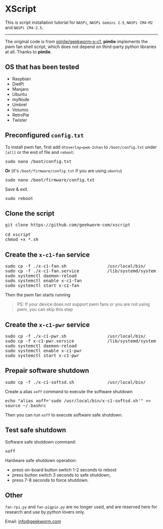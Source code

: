 # XScript
This is script installation tutorial for `NASPi`, `NASPi Gemini 2.5`, `NASPi CM4-M2` and `NASPi CM4-2.5`.
***
The original code is from [pimlie/geekworm-x-c1](https://github.com/pimlie/geekworm-x-c1), **pimlie** implements the pwm fan shell script, which does not depend on third-party python libraries at all. Thanks to **pimlie**.

## OS that has been tested
* Raspbian
* DietPi
* Manjaro
* Ubuntu
* myNode
* Umbrel
* Volumio
* RetroPie
* Twister

## Preconfigured `config.txt`
To install pwm fan, first add `dtoverlay=pwm-2chan` to `/boot/config.txt` under `[all]`  or the end of file and `reboot`:
<pre>
sudo nano /boot/config.txt
</pre>
**Or**    (it's `/boot/firmware/config.txt` if you are using `ubuntu`)
<pre>
sudo nano /boot/firmware/config.txt
</pre>
Save & exit.
<pre>
sudo reboot
</pre>

## Clone the script
<pre>
git clone https://github.com/geekworm-com/xscript

cd xscript
chmod +x *.sh
</pre>

## Create the `x-c1-fan` service
<pre>
sudo cp -f ./x-c1-fan.sh                /usr/local/bin/
sudo cp -f ./x-c1-fan.service           /lib/systemd/system
sudo systemctl daemon-reload
sudo systemctl enable x-c1-fan
sudo systemctl start x-c1-fan
</pre>
Then the pwm fan starts running

> PS: If your device does not support pwm fans or you are not using pwm, you can skip this step
>
## Create the `x-c1-pwr` service
<pre>
sudo cp -f ./x-c1-pwr.sh                /usr/local/bin/
sudo cp -f x-c1-pwr.service             /lib/systemd/system
sudo systemctl daemon-reload
sudo systemctl enable x-c1-pwr
sudo systemctl start x-c1-pwr
</pre>

## Prepair software shutdown
<pre>
sudo cp -f ./x-c1-softsd.sh             /usr/local/bin/
</pre>
Create a alias `xoff` command to execute the software shutdown
<pre>
echo "alias xoff='sudo /usr/local/bin/x-c1-softsd.sh'" >>   ~/.bashrc
source ~/.bashrc
</pre>
Then you can run `xoff` to execute software safe shutdown.

## Test safe shutdown
Software safe shutdown command:
<pre>
xoff
</pre>

Hardware safe shutdown operation:
* press on-board button switch 1-2 seconds to reboot
* press button switch 3 seconds to safe shutdown,
* press 7-8 seconds to force shutdown.

## Other
`fan-rpi.py` and `fan-pigpio.py` are no longer used, and are reserved here for research and use by python lovers only.

Email: info@geekworm.com
